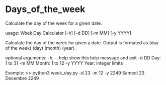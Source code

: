# Days_of_the_week
Calculate the day of the week for a given date.

usage: Week Day Calculator [-h] [-d DD] [-m MM] [-y YYYY]

Calculate the day of the week for given a date.
Output is formated as (day of the week) (day) (month) (year).

optional arguments:
 -h, --help  show this help message and exit
 -d DD       Day: 1 to 31
 -m MM       Month: 1 to 12
 -y YYYY     Year: integer limits
 
Exemple:
\>\> python3 week_day.py -d 23 -m 12 -y 2249
Samedi 23 Décembre 2249
